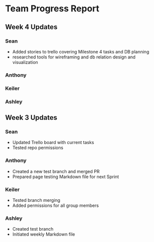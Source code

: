 # Team Progress Report

## Week 4 Updates

### Sean
- Added stories to trello covering Milestone 4 tasks and DB planning
- researched tools for wireframing and db relation design and visualization

### Anthony

### Keiler

### Ashley


## Week 3 Updates

### Sean
- Updated Trello board with current tasks
- Tested repo permissions

### Anthony
- Created a new test branch and merged PR
- Prepared page testing Markdown file for next Sprint

### Keiler
- Tested branch merging
- Added permissions for all group members

### Ashley
- Created test branch
- Initiated weekly Markdown file
